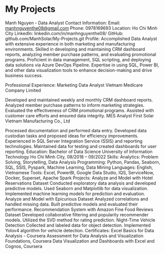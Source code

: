 # My Projects
 
Manh Nguyen - Data Analyst
Contact Information:
Email: manhnguyenthe08@gmail.com
Phone: 0978169693
Location: Ho Chi Minh City
LinkedIn: linkedin.com/in/manhnguyenthe08/
GitHub: github.com/ManhSolar/My-Projects.git
Profile:
Accomplished Data Analyst with extensive experience in both marketing and manufacturing environments. Skilled in developing and maintaining CRM dashboard reports, analyzing member purchase patterns, and evaluating promotional programs. Proficient in data management, SQL scripting, and deploying data solutions via Azure DevOps Pipeline. Expertise in using SQL, Power BI, and other data visualization tools to enhance decision-making and drive business success.

Professional Experience:
Marketing Data Analyst
Vietnam Medicare Company Limited

Developed and maintained weekly and monthly CRM dashboard reports.
Analyzed member purchase patterns to inform marketing strategies.
Evaluated the effectiveness of CRM promotional programs.
Assisted with customer care efforts and ensured data integrity.
MES Analyst
First Solar Vietnam Manufacturing Co., Ltd

Processed documentation and performed data entry.
Developed data custodian tasks and proposed ideas for efficiency improvements.
Experienced in SQL Server Integration Service (SSIS) and reporting technologies.
Maintained data for testing and created dashboards for user reporting.
Education:
Bachelor of Data Science
University of Information Technology
Ho Chi Minh City, 08/2018 – 09/2022
Skills:
Analytics: Problem Solving, Storytelling, Data Analysis
Programming: Python, Pandas, Seaborn, SQL, SSIS, Pyspark, Machine Learning, Data Mining
Languages: English, Vietnamese
Tools: Excel, PowerBI, Google Data Studio, IQS, ServiceNow, Docker, Superset, Apache Spark
Projects:
Analyze and Model with Hotel Reservations Dataset
Conducted exploratory data analysis and developed predictive models.
Used Seaborn and Matplotlib for data visualization.
Implemented machine learning models for prediction and evaluation.
Analyze and Model with Epicurious Dataset
Analyzed correlations and handled missing data.
Built predictive models and evaluated their performance.
Recommendation System with Amazon Fine Food Reviews Dataset
Developed collaborative filtering and popularity recommender models.
Utilized the SVD method for rating prediction.
Night-Time Vehicle Detection
Collected and labeled data for object detection.
Implemented Yolov4 algorithm for vehicle detection.
Certificates:
Excel Basics for Data Analysis - Coursera
Assessment for Data Analysis and Visualization Foundations, Coursera
Data Visualization and Dashboards with Excel and Cognos, Coursera
